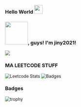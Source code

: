 ### Hello World <img src="https://media.giphy.com/media/hvRJCLFzcasrR4ia7z/giphy.gif" width="28px" height="28px" color="blue">

### <img src="https://cdn.dribbble.com/users/2287419/screenshots/8484902/hello.gif" width=75>, guys! I'm jiny2021!

![](https://komarev.com/ghpvc/?username=jiny2021&color=green)

### MA LEETCODE STUFF
![Leetcode Stats](https://leetcard.jacoblin.cool/LittleTiubsFounder?theme=wtf&font=Sixtyfour%202&ext=contest)
![Badges](https://leetcode-badge-showcase.vercel.app/api?username=LittleTiubsFounder)

### Badges
![trophy](https://leetcode-badge-showcase.vercel.app/api?username=LittleTiubsFounder)
